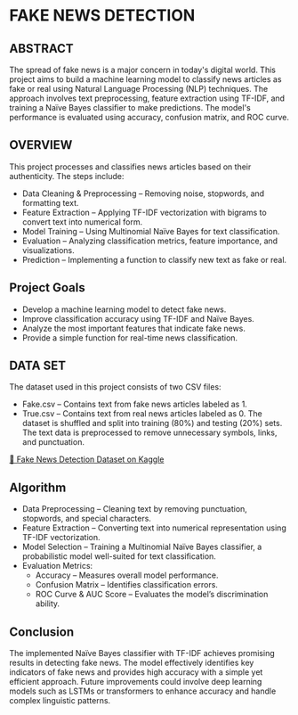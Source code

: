 
# FAKE NEWS DETECTION


## ABSTRACT

The spread of fake news is a major concern in today's digital world. This project aims to build a machine learning model to classify news articles as fake or real using Natural Language Processing (NLP) techniques. The approach involves text preprocessing, feature extraction using TF-IDF, and training a Naïve Bayes classifier to make predictions. The model's performance is evaluated using accuracy, confusion matrix, and ROC curve.



## OVERVIEW

 This project processes and classifies news articles based on their authenticity. The steps include:

- Data Cleaning & Preprocessing – Removing noise, stopwords, and formatting text.
- Feature Extraction – Applying TF-IDF vectorization with bigrams to convert text into numerical form.
- Model Training – Using Multinomial Naïve Bayes for text classification.
- Evaluation – Analyzing classification metrics, feature importance, and visualizations.
- Prediction – Implementing a function to classify new text as fake or real.


## Project Goals

- Develop a machine learning model to detect fake news.
- Improve classification accuracy using TF-IDF and Naïve Bayes.
- Analyze the most important features that indicate fake news.
- Provide a simple function for real-time news classification.


## DATA SET
The dataset used in this project consists of two CSV files:
   - Fake.csv – Contains text from fake news articles labeled as 1.
   - True.csv – Contains text from real news articles labeled as 0.
The dataset is shuffled and split into training (80%) and testing (20%) sets. The text data is preprocessed to remove unnecessary symbols, links, and punctuation.

[🔗 Fake News Detection Dataset on Kaggle](https://www.kaggle.com/datasets/jainpooja/fake-news-detection)


## Algorithm

- Data Preprocessing – Cleaning text by removing punctuation, stopwords, and special characters.
- Feature Extraction – Converting text into numerical representation using TF-IDF vectorization.
- Model Selection – Training a Multinomial Naïve Bayes classifier, a probabilistic model well-suited for text classification.
- Evaluation Metrics:
    - Accuracy – Measures overall model performance.
    - Confusion Matrix – Identifies classification errors.
    - ROC Curve & AUC Score – Evaluates the model’s discrimination ability.

## Conclusion

  The implemented Naïve Bayes classifier with TF-IDF achieves promising results in detecting fake news. The model effectively identifies key indicators of fake news and provides high accuracy with a simple yet efficient approach. Future improvements could involve deep learning models such as LSTMs or transformers to enhance accuracy and handle complex linguistic patterns.



